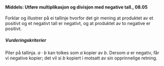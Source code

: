 
#### Middels: Utføre multiplikasjon og divisjon med negative tall.,  08.05

Forklar og illustrer på ei tallinje hvorfor det gir mening at produktet av et positivt og et negativt tall er negativt, og at produktet av to negative er positivt. 

##### Vurderingskriterier
Piler på tallinja. $a\cdot b$ kan tolkes som $a$ kopier av $b$. Dersom $a$ er negativ, får vi negative kopier; det vil si $b$ kopiert i motsatt av sin opprinnelige retning. 


